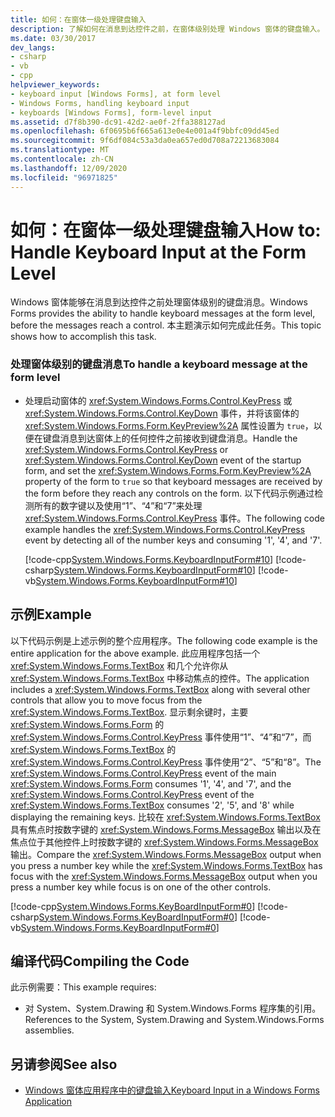 ```yaml
---
title: 如何：在窗体一级处理键盘输入
description: 了解如何在消息到达控件之前，在窗体级别处理 Windows 窗体的键盘输入。
ms.date: 03/30/2017
dev_langs:
- csharp
- vb
- cpp
helpviewer_keywords:
- keyboard input [Windows Forms], at form level
- Windows Forms, handling keyboard input
- keyboards [Windows Forms], form-level input
ms.assetid: d7f8b390-dc91-42d2-ae0f-2ffa388127ad
ms.openlocfilehash: 6f0695b6f665a613e0e4e001a4f9bbfc09dd45ed
ms.sourcegitcommit: 9f6df084c53a3da0ea657ed0d708a72213683084
ms.translationtype: MT
ms.contentlocale: zh-CN
ms.lasthandoff: 12/09/2020
ms.locfileid: "96971825"
---
```

# <a name="how-to-handle-keyboard-input-at-the-form-level"></a><span data-ttu-id="d7b64-103">如何：在窗体一级处理键盘输入</span><span class="sxs-lookup"><span data-stu-id="d7b64-103">How to: Handle Keyboard Input at the Form Level</span></span>
<span data-ttu-id="d7b64-104">Windows 窗体能够在消息到达控件之前处理窗体级别的键盘消息。</span><span class="sxs-lookup"><span data-stu-id="d7b64-104">Windows Forms provides the ability to handle keyboard messages at the form level, before the messages reach a control.</span></span> <span data-ttu-id="d7b64-105">本主题演示如何完成此任务。</span><span class="sxs-lookup"><span data-stu-id="d7b64-105">This topic shows how to accomplish this task.</span></span>  
  
### <a name="to-handle-a-keyboard-message-at-the-form-level"></a><span data-ttu-id="d7b64-106">处理窗体级别的键盘消息</span><span class="sxs-lookup"><span data-stu-id="d7b64-106">To handle a keyboard message at the form level</span></span>  
  
- <span data-ttu-id="d7b64-107">处理启动窗体的 <xref:System.Windows.Forms.Control.KeyPress> 或 <xref:System.Windows.Forms.Control.KeyDown> 事件，并将该窗体的 <xref:System.Windows.Forms.Form.KeyPreview%2A> 属性设置为 `true`，以便在键盘消息到达窗体上的任何控件之前接收到键盘消息。</span><span class="sxs-lookup"><span data-stu-id="d7b64-107">Handle the <xref:System.Windows.Forms.Control.KeyPress> or <xref:System.Windows.Forms.Control.KeyDown> event of the startup form, and set the <xref:System.Windows.Forms.Form.KeyPreview%2A> property of the form to `true` so that keyboard messages are received by the form before they reach any controls on the form.</span></span> <span data-ttu-id="d7b64-108">以下代码示例通过检测所有的数字键以及使用“1”、“4”和“7”来处理 <xref:System.Windows.Forms.Control.KeyPress> 事件。</span><span class="sxs-lookup"><span data-stu-id="d7b64-108">The following code example handles the <xref:System.Windows.Forms.Control.KeyPress> event by detecting all of the number keys and consuming '1', '4', and '7'.</span></span>  
  
     [!code-cpp[System.Windows.Forms.KeyboardInputForm#10](~/samples/snippets/cpp/VS_Snippets_Winforms/System.Windows.Forms.KeyboardInputForm/cpp/form1.cpp#10)]
     [!code-csharp[System.Windows.Forms.KeyboardInputForm#10](~/samples/snippets/csharp/VS_Snippets_Winforms/System.Windows.Forms.KeyboardInputForm/CS/form1.cs#10)]
     [!code-vb[System.Windows.Forms.KeyboardInputForm#10](~/samples/snippets/visualbasic/VS_Snippets_Winforms/System.Windows.Forms.KeyboardInputForm/VB/form1.vb#10)]  
  
## <a name="example"></a><span data-ttu-id="d7b64-109">示例</span><span class="sxs-lookup"><span data-stu-id="d7b64-109">Example</span></span>  
 <span data-ttu-id="d7b64-110">以下代码示例是上述示例的整个应用程序。</span><span class="sxs-lookup"><span data-stu-id="d7b64-110">The following code example is the entire application for the above example.</span></span> <span data-ttu-id="d7b64-111">此应用程序包括一个 <xref:System.Windows.Forms.TextBox> 和几个允许你从 <xref:System.Windows.Forms.TextBox> 中移动焦点的控件。</span><span class="sxs-lookup"><span data-stu-id="d7b64-111">The application includes a <xref:System.Windows.Forms.TextBox> along with several other controls that allow you to move focus from the <xref:System.Windows.Forms.TextBox>.</span></span> <span data-ttu-id="d7b64-112">显示剩余键时，主要 <xref:System.Windows.Forms.Form> 的 <xref:System.Windows.Forms.Control.KeyPress> 事件使用“1”、“4”和“7”，而 <xref:System.Windows.Forms.TextBox> 的 <xref:System.Windows.Forms.Control.KeyPress> 事件使用“2”、“5”和“8”。</span><span class="sxs-lookup"><span data-stu-id="d7b64-112">The <xref:System.Windows.Forms.Control.KeyPress> event of the main <xref:System.Windows.Forms.Form> consumes '1', '4', and '7', and the <xref:System.Windows.Forms.Control.KeyPress> event of the <xref:System.Windows.Forms.TextBox> consumes '2', '5', and '8' while displaying the remaining keys.</span></span> <span data-ttu-id="d7b64-113">比较在 <xref:System.Windows.Forms.TextBox> 具有焦点时按数字键的 <xref:System.Windows.Forms.MessageBox> 输出以及在焦点位于其他控件上时按数字键的 <xref:System.Windows.Forms.MessageBox> 输出。</span><span class="sxs-lookup"><span data-stu-id="d7b64-113">Compare the <xref:System.Windows.Forms.MessageBox> output when you press a number key while the <xref:System.Windows.Forms.TextBox> has focus with the <xref:System.Windows.Forms.MessageBox> output when you press a number key while focus is on one of the other controls.</span></span>  
  
 [!code-cpp[System.Windows.Forms.KeyBoardInputForm#0](~/samples/snippets/cpp/VS_Snippets_Winforms/System.Windows.Forms.KeyboardInputForm/cpp/form1.cpp#0)]
 [!code-csharp[System.Windows.Forms.KeyBoardInputForm#0](~/samples/snippets/csharp/VS_Snippets_Winforms/System.Windows.Forms.KeyboardInputForm/CS/form1.cs#0)]
 [!code-vb[System.Windows.Forms.KeyBoardInputForm#0](~/samples/snippets/visualbasic/VS_Snippets_Winforms/System.Windows.Forms.KeyboardInputForm/VB/form1.vb#0)]  
  
## <a name="compiling-the-code"></a><span data-ttu-id="d7b64-114">编译代码</span><span class="sxs-lookup"><span data-stu-id="d7b64-114">Compiling the Code</span></span>  
 <span data-ttu-id="d7b64-115">此示例需要：</span><span class="sxs-lookup"><span data-stu-id="d7b64-115">This example requires:</span></span>  
  
- <span data-ttu-id="d7b64-116">对 System、System.Drawing 和 System.Windows.Forms 程序集的引用。</span><span class="sxs-lookup"><span data-stu-id="d7b64-116">References to the System, System.Drawing and System.Windows.Forms assemblies.</span></span>  
  
## <a name="see-also"></a><span data-ttu-id="d7b64-117">另请参阅</span><span class="sxs-lookup"><span data-stu-id="d7b64-117">See also</span></span>

- [<span data-ttu-id="d7b64-118">Windows 窗体应用程序中的键盘输入</span><span class="sxs-lookup"><span data-stu-id="d7b64-118">Keyboard Input in a Windows Forms Application</span></span>](keyboard-input-in-a-windows-forms-application.md)
